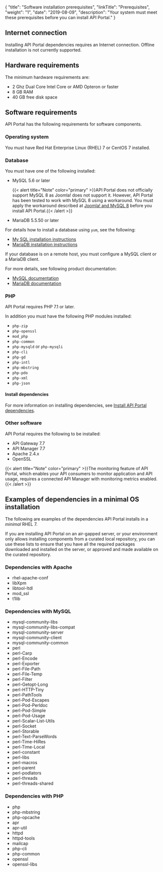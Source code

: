{
"title": "Software installation prerequisites",
  "linkTitle": "Prerequisites",
  "weight": "1",
  "date": "2019-08-09",
  "description": "Your system must meet these prerequisites before you can install API Portal."
}

## Internet connection

Installing API Portal dependencies requires an Internet connection. Offline installation is not currently supported.

## Hardware requirements

The minimum hardware requirements are:

* 2 Ghz Dual Core Intel Core or AMD Opteron or faster
* 8 GB RAM
* 40 GB free disk space

## Software requirements

API Portal has the following requirements for software components.

### Operating system

You must have Red Hat Enterprise Linux (RHEL) 7 or CentOS 7 installed.

### Database

You must have one of the following installed:

* MySQL 5.6 or later

    {{< alert title="Note" color="primary" >}}API Portal does not officially support MySQL 8 as Joomla! does not support it. However, API Portal has been tested to work with MySQL 8 using a workaround. You must apply the workaround described at [Joomla! and MySQL 8](https://docs.joomla.org/Joomla_and_MySQL_8) before you install API Portal.{{< /alert >}}

* MariaDB 5.5.50 or later

For details how to install a database using `yum`, see the following:

* [My SQL installation instructions](http://dev.mysql.com/doc/refman/5.6/en/linux-installation-yum-repo.html)
* [MariaDB installation instructions](https://mariadb.com/kb/en/mariadb/yum/)

If your database is on a remote host, you must configure a MySQL client or a MariaDB client.

For more details, see following product documentation:

* [MySQL documentation](https://dev.mysql.com/doc/refman/5.6/en/)
* [MariaDB documentation](https://mariadb.com/kb/en/mariadb/documentation/)

### PHP

API Portal requires PHP 7.1 or later.

In addition you must have the following PHP modules installed:

* `php-zip`
* `php-openssl`
* `mod_php`
* `php-common`
* `php-mysqld` or `php-mysqli`
* `php-cli`
* `php-gd`
* `php-intl`
* `php-mbstring`
* `php-pdo`
* `php-xml`
* `php-json`

#### Install dependencies

For more information on installing dependencies, see [Install API Portal dependencies](/docs/apim_installation/apiportal_install/install_dependencies).

### Other software

API Portal requires the following to be installed:

* API Gateway 7.7
* API Manager 7.7
* Apache 2.4.x
* OpenSSL

{{< alert title="Note" color="primary" >}}The monitoring feature of API Portal, which enables your API consumers to monitor application and API usage, requires a connected API Manager with monitoring metrics enabled. {{< /alert >}}

## Examples of dependencies in a minimal OS installation

The following are examples of the dependencies API Portal installs in a *minimal* RHEL 7.

If you are installing API Portal on an air-gapped server, or your environment only allows installing components from a curated local repository, you can use these lists to ensure that you have all the required packages downloaded and installed on the server, or approved and made available on the curated repository.

### Dependencies with Apache

* rhel-apache-conf
* libXpm
* libtool-ltdl
* mod_ssl
* t1lib

### Dependencies with MySQL

* mysql-community-libs
* mysql-community-libs-compat
* mysql-community-server
* mysql-community-client
* mysql-community-common
* perl
* perl-Carp
* perl-Encode
* perl-Exporter
* perl-File-Path
* perl-File-Temp
* perl-Filter
* perl-Getopt-Long
* perl-HTTP-Tiny
* perl-PathTools
* perl-Pod-Escapes
* perl-Pod-Perldoc
* perl-Pod-Simple
* perl-Pod-Usage
* perl-Scalar-List-Utils
* perl-Socket
* perl-Storable
* perl-Text-ParseWords
* perl-Time-HiRes
* perl-Time-Local
* perl-constant
* perl-libs
* perl-macros
* perl-parent
* perl-podlators
* perl-threads
* perl-threads-shared

### Dependencies with PHP

* php
* php-mbstring
* php-opcache
* apr
* apr-util
* httpd
* httpd-tools
* mailcap
* php-cli
* php-common
* openssl
* openssl-libs
